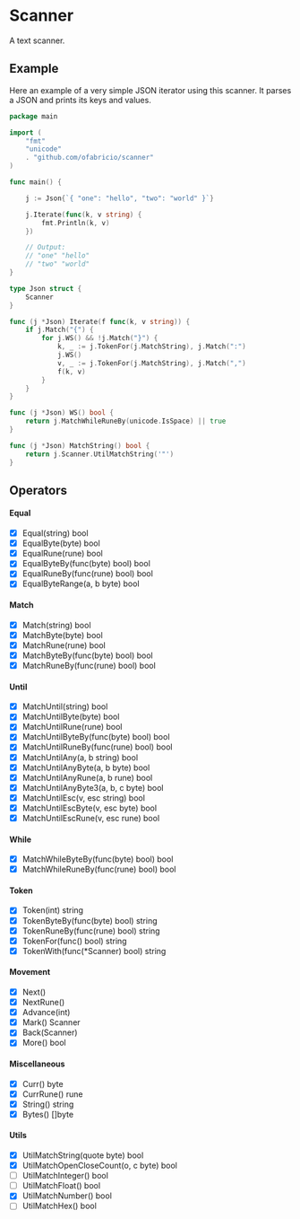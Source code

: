 # Scanner

A text scanner.

## Example

Here an example of a very simple JSON iterator using this scanner.
It parses a JSON and prints its keys and values.

```go
package main

import (
    "fmt"
    "unicode"
    . "github.com/ofabricio/scanner"
)

func main() {

    j := Json{`{ "one": "hello", "two": "world" }`}

    j.Iterate(func(k, v string) {
        fmt.Println(k, v)
    })

    // Output:
    // "one" "hello"
    // "two" "world"
}

type Json struct {
    Scanner
}

func (j *Json) Iterate(f func(k, v string)) {
    if j.Match("{") {
        for j.WS() && !j.Match("}") {
            k, _ := j.TokenFor(j.MatchString), j.Match(":")
            j.WS()
            v, _ := j.TokenFor(j.MatchString), j.Match(",")
            f(k, v)
        }
    }
}

func (j *Json) WS() bool {
    return j.MatchWhileRuneBy(unicode.IsSpace) || true
}

func (j *Json) MatchString() bool {
    return j.Scanner.UtilMatchString('"')
}
```

## Operators

#### Equal

- [x] Equal(string) bool
- [x] EqualByte(byte) bool
- [x] EqualRune(rune) bool
- [x] EqualByteBy(func(byte) bool) bool
- [x] EqualRuneBy(func(rune) bool) bool
- [x] EqualByteRange(a, b byte) bool

#### Match

- [x] Match(string) bool
- [x] MatchByte(byte) bool
- [x] MatchRune(rune) bool
- [x] MatchByteBy(func(byte) bool) bool
- [x] MatchRuneBy(func(rune) bool) bool

#### Until

- [x] MatchUntil(string) bool
- [x] MatchUntilByte(byte) bool
- [x] MatchUntilRune(rune) bool
- [x] MatchUntilByteBy(func(byte) bool) bool
- [x] MatchUntilRuneBy(func(rune) bool) bool
- [x] MatchUntilAny(a, b string) bool
- [x] MatchUntilAnyByte(a, b byte) bool
- [x] MatchUntilAnyRune(a, b rune) bool
- [x] MatchUntilAnyByte3(a, b, c byte) bool
- [x] MatchUntilEsc(v, esc string) bool
- [x] MatchUntilEscByte(v, esc byte) bool
- [x] MatchUntilEscRune(v, esc rune) bool

#### While

- [x] MatchWhileByteBy(func(byte) bool) bool
- [x] MatchWhileRuneBy(func(rune) bool) bool

#### Token

- [x] Token(int) string
- [x] TokenByteBy(func(byte) bool) string
- [x] TokenRuneBy(func(rune) bool) string
- [x] TokenFor(func() bool) string
- [x] TokenWith(func(*Scanner) bool) string

#### Movement

- [x] Next()
- [x] NextRune()
- [x] Advance(int)
- [x] Mark() Scanner
- [x] Back(Scanner)
- [x] More() bool

#### Miscellaneous

- [x] Curr() byte
- [x] CurrRune() rune
- [x] String() string
- [x] Bytes() []byte

#### Utils

- [x] UtilMatchString(quote byte) bool
- [x] UtilMatchOpenCloseCount(o, c byte) bool
- [ ] UtilMatchInteger() bool
- [ ] UtilMatchFloat() bool
- [x] UtilMatchNumber() bool
- [ ] UtilMatchHex() bool
